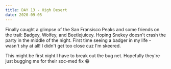 ```yaml
---
title: DAY 13 - High Desert
date: 2020-09-05
---
```


Finally caught a glimpse of the San Fransisco Peaks and some friends on the trail: Badgey, Wolfey, and Beetlejuicey. Hoping Snekey doesn't crash the party in the middle of the night. First time seeing a badger in my life - wasn't shy at all! I didn't get too close cuz I'm skeered.

This might be first night I have to break out the bug net. Hopefully they're just bugging me for their soc-med fix 😁
